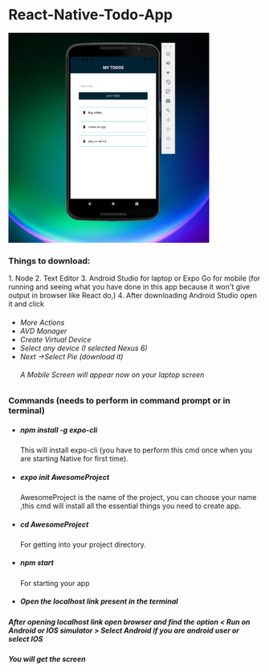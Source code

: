 # React-Native-Todo-App
<img src="/assets/appImage.png" alt="App Image" width="400" /> 
<h3>Things to download: </h3>
1. Node
2. Text Editor 
3. Android Studio for laptop or Expo Go for mobile (for running and seeing what you have done in this app because it won't give output in browser like React do,)
4. After downloading Android Studio open it and click 
<h6> <ul>
<li>More Actions </li>
<li>AVD Manager </li>
<li>Create Virtual Device </li>
<li>Select any device (I selected Nexus 6) </li>
<li>Next ->Select Pie (download it) </li>
<h6>A Mobile Screen will appear now on your laptop screen</h6>
</ul></h6> 

<h3>Commands (needs to perform in command prompt or in terminal) </h3>
<ul>
<li><h5>npm install -g expo-cli </h5>  This will install expo-cli (you have to perform this cmd once when you are starting Native for first time).</li>
<li><h5>expo init AwesomeProject </h5> AwesomeProject is the name of the project, you can choose your name ,this cmd will install all the essential things you need to create app.</li>
<li><h5>cd AwesomeProject   </h5>      For getting into your project directory.</li>
<li><h5>npm start     </h5>            For starting your app</li>
<li><h5> Open the localhost link present in the terminal </h5> </li>
</ul>

<h5> After opening localhost link open browser and find the option < Run on Android or IOS simulator > Select Android if you are android user or select IOS </h5> 
<h5>You will get the screen </h5>


